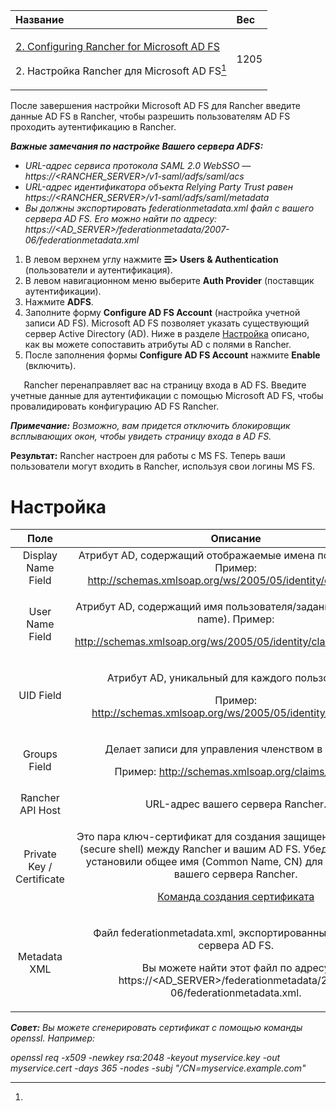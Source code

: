 ﻿


|**Название**|**Вес**|
| :- | :- |
|<p>[2. Configuring Rancher for Microsoft AD FS](https://github.com/rancher/docs/blob/master/content/rancher/v2.6/en/admin-settings/authentication/microsoft-adfs/rancher-adfs-setup/_index.md "https://github.com/rancher/docs/blob/master/content/rancher/v2.6/en/admin-settings/authentication/microsoft-adfs/rancher-adfs-setup/_index.md") </p><p>2. Настройка Rancher для Microsoft AD FS[^1]</p>|1205|

После завершения настройки Microsoft AD FS для Rancher введите данные AD FS в Rancher, чтобы разрешить пользователям AD FS проходить аутентификацию в Rancher.

***Важные замечания по настройке Вашего сервера ADFS:***

- *URL-адрес сервиса протокола SAML 2.0 WebSSO — https://<RANCHER\_SERVER>/v1-saml/adfs/saml/acs*
- *URL-адрес идентификатора объекта Relying Party Trust равен https://<RANCHER\_SERVER>/v1-saml/adfs/saml/metadata*
- *Вы должны экспортировать federationmetadata.xml файл с вашего сервера AD FS. Его можно найти по адресу: https://<AD\_SERVER>/federationmetadata/2007-06/federationmetadata.xml*

1. В  левом верхнем углу нажмите **☰> Users & Authentication** (пользователи и аутентификация).
1. В левом навигационном меню выберите **Auth Provider** (поставщик  аутентификации).
1. Нажмите **ADFS**.
1. Заполните форму **Configure AD FS Account** (настройка учетной записи AD FS). Microsoft AD FS позволяет указать существующий сервер Active Directory (AD). Ниже в разделе [Настройка](#_ecsj64h6je0c "#_ecsj64h6je0c") описано, как вы можете сопоставить атрибуты AD с полями в Rancher.
1. После заполнения формы **Configure AD FS Account** нажмите **Enable** (включить).

`	`Rancher перенаправляет вас на страницу входа в AD FS. Введите учетные данные для аутентификации с помощью Microsoft AD FS, чтобы провалидировать конфигурацию AD FS Rancher.

***Примечание:** Возможно, вам придется отключить блокировщик всплывающих окон, чтобы увидеть страницу входа в AD FS.*

**Результат:** Rancher настроен для работы с MS FS. Теперь ваши пользователи могут входить в Rancher, используя свои логины MS FS.
# Настройка


|**Поле**|**Описание**|
| :-: | :-: |
|Display Name Field|Атрибут AD, содержащий отображаемые имена пользователей. Пример: http://schemas.xmlsoap.org/ws/2005/05/identity/claims/name|
|User Name Field|<p>Атрибут AD, содержащий имя пользователя/заданное имя (given name). Пример:</p><p>http://schemas.xmlsoap.org/ws/2005/05/identity/claims/givenname</p>|
|UID Field|<p>Атрибут AD, уникальный для каждого пользователя.</p><p>Пример: http://schemas.xmlsoap.org/ws/2005/05/identity/claims/upn</p>|
|Groups Field|<p>Делает записи для управления членством в группах.</p><p>Пример: http://schemas.xmlsoap.org/claims/Group</p>|
|Rancher API Host|URL-адрес вашего сервера Rancher.|
|Private Key / Certificate|<p>Это пара ключ-сертификат для создания защищенной оболочки (secure shell) между Rancher и вашим AD FS. Убедитесь, что вы установили общее имя (Common Name, CN) для URL-адреса вашего сервера Rancher.</p><p></p><p>[Команда создания сертификата](#ej5k913jolye "#ej5k913jolye")</p>|
|Metadata XML|<p>Файл federationmetadata.xml, экспортированный с вашего сервера AD FS.</p><p></p><p>Вы можете найти этот файл по адресу https://<AD\_SERVER>/federationmetadata/2007-06/federationmetadata.xml.</p>|

***Совет:** Вы можете сгенерировать сертификат с помощью команды openssl. Например:*

*openssl req -x509 -newkey rsa:2048 -keyout myservice.key -out myservice.cert -days 365 -nodes -subj "/CN=myservice.example.com"*










[^1]: 